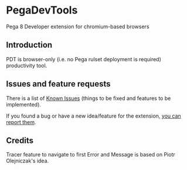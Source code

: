 # PegaDevTools
Pega 8 Developer extension for chromium-based browsers

## Introduction
PDT is browser-only (i.e. no Pega rulset deployment is required) productivity tool.

## Issues and feature requests

There is a list of [Known Issues](https://github.com/marcin-l/PegaDevTools/issues) (things to be fixed and features to be implemented).

If you found a bug or have a new idea/feature for the extension, [you can report them](https://github.com/marcin-l/PegaDevTools/issues/new).


## Credits

Tracer feature to navigate to first Error and Message is based on Piotr Olejniczak's idea.